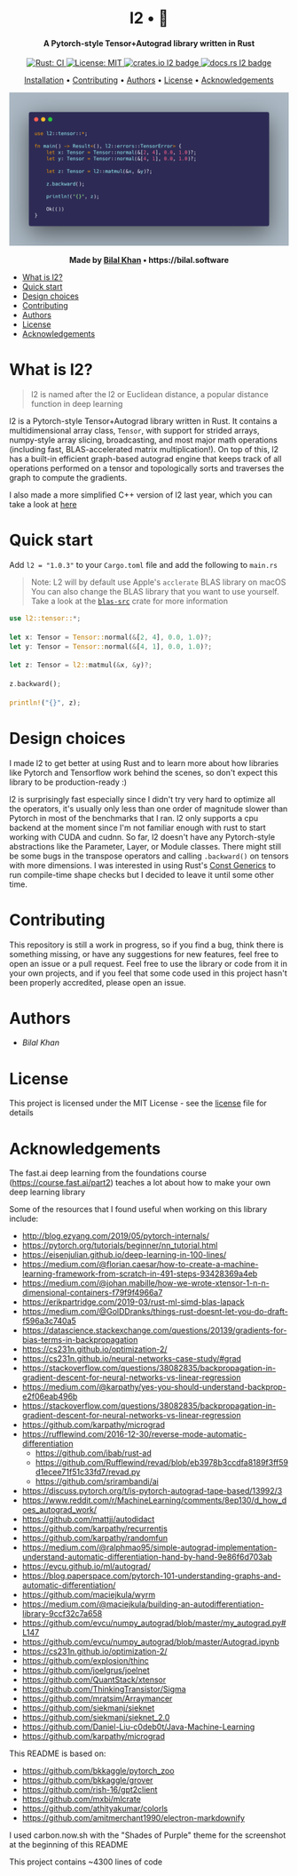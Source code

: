 <h1 align='center'>
    l2 • 🤖
</h1>

<h4 align='center'>
    A Pytorch-style Tensor+Autograd library written in Rust
</h4>

<p align='center'>
    <a href="">
        <img src="https://github.com/bkkaggle/l2/workflows/Rust/badge.svg" alt="Rust: CI">
    </a>
    <a href="https://opensource.org/licenses/MIT">
        <img src="https://img.shields.io/badge/License-MIT-yellow.svg" alt="License: MIT">
    </a>
    <a href="https://crates.io/crates/l2">
        <img alt="crates.io l2 badge" src="http://meritbadge.herokuapp.com/l2">
    </a>
    <a href=" https://docs.rs/l2">
        <img alt="docs.rs l2 badge" src="https://docs.rs/l2/badge.svg">
    </a>
</p>

<p align='center'>
    <a href='#installation'>Installation</a> •
    <a href='#contributing'>Contributing</a> •
    <a href='#authors'>Authors</a> •
    <a href='#license'>License</a> •
    <a href='#acknowledgements'>Acknowledgements</a>
</p>

<div>
    <img src="./screenshot.png" />
</div>

<p align='center'><strong>Made by <a href='https://github.com/bkkaggle'>Bilal Khan</a> • https://bilal.software</strong></p>

<!-- START doctoc generated TOC please keep comment here to allow auto update -->
<!-- DON'T EDIT THIS SECTION, INSTEAD RE-RUN doctoc TO UPDATE -->

- [What is l2?](#what-is-l2)
- [Quick start](#quick-start)
- [Design choices](#design-choices)
- [Contributing](#contributing)
- [Authors](#authors)
- [License](#license)
- [Acknowledgements](#acknowledgements)

<!-- END doctoc generated TOC please keep comment here to allow auto update -->

# What is l2?

> l2 is named after the l2 or Euclidean distance, a popular distance function in deep learning

l2 is a Pytorch-style Tensor+Autograd library written in Rust. It contains a multidimensional array class, `Tensor`, with support for strided arrays, numpy-style array slicing, broadcasting, and most major math operations (including fast, BLAS-accelerated matrix multiplication!). On top of this, l2 has a built-in efficient graph-based autograd engine that keeps track of all operations performed on a tensor and topologically sorts and traverses the graph to compute the gradients.

I also made a more simplified C++ version of l2 last year, which you can take a look at [here](https://github.com/bkkaggle/L2/tree/c%2B%2B)

# Quick start

Add `l2 = "1.0.3"` to your `Cargo.toml` file and add the following to `main.rs`

> Note: L2 will by default use Apple's `acclerate` BLAS library on macOS
> You can also change the BLAS library that you want to use yourself. Take a look at the [`blas-src`](https://crates.io/crates/blas-src) crate for more information

```rust
use l2::tensor::*;

let x: Tensor = Tensor::normal(&[2, 4], 0.0, 1.0)?;
let y: Tensor = Tensor::normal(&[4, 1], 0.0, 1.0)?;

let z: Tensor = l2::matmul(&x, &y)?;

z.backward();

println!("{}", z);

```

# Design choices

I made l2 to get better at using Rust and to learn more about how libraries like Pytorch and Tensorflow work behind the scenes, so don't expect this library to be production-ready :)

l2 is surprisingly fast especially since I didn't try very hard to optimize all the operators, it's usually only less than one order of magnitude slower than Pytorch in most of the benchmarks that I ran. l2 only supports a cpu backend at the moment since I'm not familiar enough with rust to start working with CUDA and cudnn. So far, l2 doesn't have any Pytorch-style abstractions like the Parameter, Layer, or Module classes. There might still be some bugs in the transpose operators and calling `.backward()` on tensors with more dimensions. I was interested in using Rust's [Const Generics](https://github.com/rust-lang/rfcs/blob/master/text/2000-const-generics.md) to run compile-time shape checks but I decided to leave it until some other time.

# Contributing

This repository is still a work in progress, so if you find a bug, think there is something missing, or have any suggestions for new features, feel free to open an issue or a pull request. Feel free to use the library or code from it in your own projects, and if you feel that some code used in this project hasn't been properly accredited, please open an issue.

# Authors

-   _Bilal Khan_

# License

This project is licensed under the MIT License - see the [license](LICENSE) file for details

# Acknowledgements

The fast.ai deep learning from the foundations course (https://course.fast.ai/part2) teaches a lot about how to make your own deep learning library

Some of the resources that I found useful when working on this library include:

-   http://blog.ezyang.com/2019/05/pytorch-internals/
-   https://pytorch.org/tutorials/beginner/nn_tutorial.html
-   https://eisenjulian.github.io/deep-learning-in-100-lines/
-   https://medium.com/@florian.caesar/how-to-create-a-machine-learning-framework-from-scratch-in-491-steps-93428369a4eb
-   https://medium.com/@johan.mabille/how-we-wrote-xtensor-1-n-n-dimensional-containers-f79f9f4966a7
-   https://erikpartridge.com/2019-03/rust-ml-simd-blas-lapack
-   https://medium.com/@GolDDranks/things-rust-doesnt-let-you-do-draft-f596a3c740a5
-   https://datascience.stackexchange.com/questions/20139/gradients-for-bias-terms-in-backpropagation
-   https://cs231n.github.io/optimization-2/
-   https://cs231n.github.io/neural-networks-case-study/#grad
-   https://stackoverflow.com/questions/38082835/backpropagation-in-gradient-descent-for-neural-networks-vs-linear-regression
-   https://medium.com/@karpathy/yes-you-should-understand-backprop-e2f06eab496b
-   https://stackoverflow.com/questions/38082835/backpropagation-in-gradient-descent-for-neural-networks-vs-linear-regression
-   https://github.com/karpathy/micrograd
-   https://rufflewind.com/2016-12-30/reverse-mode-automatic-differentiation
    -   https://github.com/ibab/rust-ad
    -   https://github.com/Rufflewind/revad/blob/eb3978b3ccdfa8189f3ff59d1ecee71f51c33fd7/revad.py
    -   https://github.com/srirambandi/ai
-   https://discuss.pytorch.org/t/is-pytorch-autograd-tape-based/13992/3
-   https://www.reddit.com/r/MachineLearning/comments/8ep130/d_how_does_autograd_work/
-   https://github.com/mattjj/autodidact
-   https://github.com/karpathy/recurrentjs
-   https://github.com/karpathy/randomfun
-   https://medium.com/@ralphmao95/simple-autograd-implementation-understand-automatic-differentiation-hand-by-hand-9e86f6d703ab
-   https://evcu.github.io/ml/autograd/
-   https://blog.paperspace.com/pytorch-101-understanding-graphs-and-automatic-differentiation/
-   https://github.com/maciejkula/wyrm
-   https://medium.com/@maciejkula/building-an-autodifferentiation-library-9ccf32c7a658
-   https://github.com/evcu/numpy_autograd/blob/master/my_autograd.py#L147
-   https://github.com/evcu/numpy_autograd/blob/master/Autograd.ipynb
-   https://cs231n.github.io/optimization-2/
-   https://github.com/explosion/thinc
-   https://github.com/joelgrus/joelnet
-   https://github.com/QuantStack/xtensor
-   https://github.com/ThinkingTransistor/Sigma
-   https://github.com/mratsim/Arraymancer
-   https://github.com/siekmanj/sieknet
-   https://github.com/siekmanj/sieknet_2.0
-   https://github.com/Daniel-Liu-c0deb0t/Java-Machine-Learning
-   https://github.com/karpathy/micrograd

This README is based on:

-   https://github.com/bkkaggle/pytorch_zoo
-   https://github.com/bkkaggle/grover
-   https://github.com/rish-16/gpt2client
-   https://github.com/mxbi/mlcrate
-   https://github.com/athityakumar/colorls
-   https://github.com/amitmerchant1990/electron-markdownify

I used carbon.now.sh with the "Shades of Purple" theme for the screenshot at the beginning of this README

This project contains ~4300 lines of code
